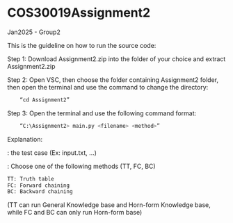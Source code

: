 # COS30019Assignment2
Jan2025 - Group2

This is the guideline on how to run the source code: 


Step 1: Download Assignment2.zip into the folder of your choice and extract Assignment2.zip

Step 2: Open VSC, then choose the folder containing Assignment2 folder, then open the terminal and use the command to change the directory:
```bash
	“cd Assignment2”
```
Step 3: Open the terminal and use the following command format:
```bash
	“C:\Assignment2> main.py <filename> <method>”
```

Explanation:

<filename>: the test case (Ex: input.txt, …)

<method>: Choose one of the following methods (TT, FC, BC)

```bash
TT: Truth table
FC: Forward chaining
BC: Backward chaining
```
(TT can run General Knowledge base and Horn-form Knowledge base, while FC and BC can only run Horn-form base)
